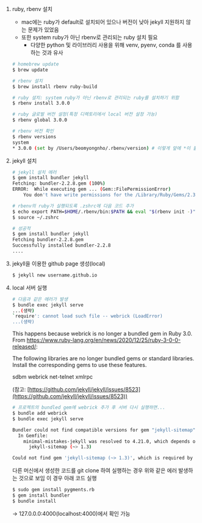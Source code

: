 1. ruby, rbenv 설치
    - mac에는 ruby가 default로 설치되어 있으나 버전이 낮아 jekyll 지원하지 않는 문제가 있었음
    - 또한 system ruby가 아닌 rbenv로 관리되는 ruby 설치 필요
        - 다양한 python 및 라이브러리 사용을 위해 venv, pyenv, conda 를 사용하는 것과 유사

    ```bash
    # homebrew update
    $ brew update

    # rbenv 설치
    $ brew install rbenv ruby-build

    # ruby 설치: system ruby가 아닌 rbenv로 관리되는 ruby를 설치하기 위함
    $ rbenv install 3.0.0

    # ruby 글로벌 버전 설정(특정 디렉토리에서 local 버전 설정 가능)
    $ rbenv global 3.0.0

    # rbenv 버전 확인
    $ rbenv versions
    system
    * 3.0.0 (set by /Users/beomyongnho/.rbenv/version) # 이렇게 앞에 *이 붙어야 함
    ```

2. jekyll 설치

    ```bash
    # jekyll 설치 에러
    $ gem install bundler jekyll
    Fetching: bundler-2.2.8.gem (100%)
    ERROR:  While executing gem ... (Gem::FilePermissionError)
        You don't have write permissions for the /Library/Ruby/Gems/2.3.0 directory.
    ```

    ```bash
    # rbenv의 ruby가 실행되도록 .zshrc에 다음 코드 추가 
    $ echo export PATH=$HOME/.rbenv/bin:$PATH && eval "$(rbenv init -)" >> ~/.zshrc
    $ source ~/.zshrc
    ```

    ```bash
    # 성공적
    $ gem install bundler jekyll
    Fetching bundler-2.2.8.gem
    Successfully installed bundler-2.2.8
    ....
    ```

3. jekyll을 이용한 github page 생성(local)

    ```bash
    $ jekyll new username.github.io
    ```

4. local 서버 실행

    ```bash
    # 다음과 같은 에러가 발생
    $ bundle exec jekyll serve
    ...(생략) 
    `require': cannot load such file -- webrick (LoadError) 
    ...(생략)
    ```

    This happens because webrick is no longer a bundled gem in Ruby 3.0. From https://www.ruby-lang.org/en/news/2020/12/25/ruby-3-0-0-released/:

    The following libraries are no longer bundled gems or standard libraries. Install the corresponding gems to use these features.

    sdbm
    webrick
    net-telnet
    xmlrpc

    (참고: [https://github.com/jekyll/jekyll/issues/8523](https://github.com/jekyll/jekyll/issues/8523))

    ```bash
    # 프로젝트의 bundled gem에 webrick 추가 후 서버 다시 실행하면...
    $ bundle add webrick
    $ bundle exec jekyll serve

    Bundler could not find compatible versions for gem "jekyll-sitemap":
      In Gemfile:
        minimal-mistakes-jekyll was resolved to 4.21.0, which depends on
          jekyll-sitemap (~> 1.3)

    Could not find gem 'jekyll-sitemap (~> 1.3)', which is required by gem 'minimal-mistakes-jekyll', in any of the sources.
    ```

    다른 머신에서 생성한 코드를 git clone 하여  실행하는 경우 위와 같은 에러 발생하는 것으로 보임
    이 경우 아래 코드 실행

    ```bash
    $ sudo gem install pygments.rb
    $ gem install bundler
    $ bundle install 
    ```

    → 127.0.0.0:4000(localhost:4000)에서 확인 가능
